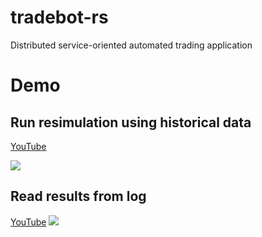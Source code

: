 # tradebot-rs
Distributed service-oriented automated trading application

# Demo
## Run resimulation using historical data
[YouTube](https://www.youtube.com/shorts/CoOf7fnGejE)

<img src='./videos/resim_demo.gif'>

## Read results from log
[YouTube](https://www.youtube.com/shorts/FK9qkTfclcQ)
<img src='./videos/read_from_log_demo.gif'>
